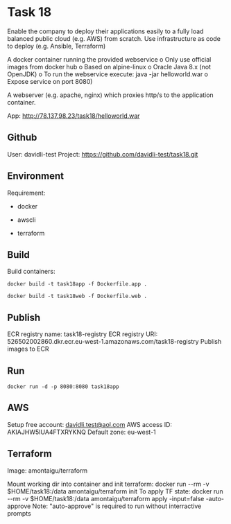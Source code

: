 # Task 18
Enable the company to deploy their applications easily to a fully load balanced public cloud (e.g. AWS) from scratch.
Use infrastructure as code to deploy (e.g. Ansible, Terraform)

A docker container running the provided webservice
o Only use official images from docker hub
o Based on alpine-linux
o Oracle Java 8.x (not OpenJDK)
o To run the webservice execute: java -jar helloworld.war
o Expose service on port 8080)

A webserver (e.g. apache, nginx) which proxies http/s to the application container.

App: http://78.137.98.23/task18/helloworld.war

## Github
  User: davidli-test
  Project: https://github.com/davidli-test/task18.git
## Environment
  Requirement:
  
  * docker
  
  * awscli
  
  * terraform
  
## Build
  Build containers:
  
    docker build -t task18app -f Dockerfile.app .
    
    docker build -t task18web -f Dockerfile.web .

## Publish
  ECR registry name: task18-registry
  ECR registry URI: 526502002860.dkr.ecr.eu-west-1.amazonaws.com/task18-registry
  Publish images to ECR

## Run
    docker run -d -p 8080:8080 task18app

## AWS
  Setup free account: davidli.test@aol.com
  AWS access ID: AKIAJHW5IUA4FTXRYKNQ
  Default zone: eu-west-1

## Terraform
  Image: amontaigu/terraform
  
  Mount working dir into container and init terraform: docker run --rm -v $HOME/task18:/data amontaigu/terraform init
  To apply TF state: docker run --rm -v $HOME/task18:/data amontaigu/terraform apply -input=false -auto-approve
  Note: "auto-approve" is required to run without interractive prompts